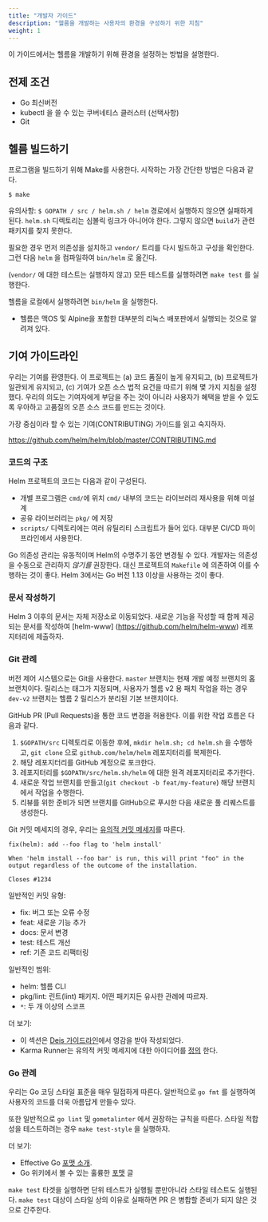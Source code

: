 ```yaml
---
title: "개발자 가이드"
description: "헬름을 개발하는 사용자의 환경을 구성하기 위한 지침"
weight: 1
---
```


이 가이드에서는 헬름을 개발하기 위해 환경을 설정하는 방법을 설명한다. 

## 전제 조건

- Go 최신버전
- kubectl 을 쓸 수 있는 쿠버네티스 클러스터 (선택사항)
- Git

## 헬름 빌드하기

프로그램을 빌드하기 위해 Make를 사용한다. 시작하는 가장 간단한 방법은 다음과 같다.

```console
$ make
```

유의사항: `$ GOPATH / src / helm.sh / helm` 경로에서 실행하지 않으면 실패하게 된다. 
`helm.sh` 디렉토리는 심볼릭 링크가 아니어야 한다. 
그렇지 않으면 `build`가 관련 패키지를 찾지 못한다.

필요한 경우 먼저 의존성을 설치하고 `vendor/` 트리를 
다시 빌드하고 구성을 확인한다. 그런 다음 `helm` 을 컴파일하여 
`bin/helm` 로 옮긴다.

(`vendor/` 에 대한 테스트는 실행하지 않고) 모든 테스트를 실행하려면  `make test` 를 실행한다.

헬름을 로컬에서 실행하려면 `bin/helm` 을 실행한다.

- 헬름은 맥OS 및 Alpine을 포함한 대부분의 리눅스 배포판에서 실행되는 것으로 알려져 있다.

## 기여 가이드라인

우리는 기여를 환영한다. 이 프로젝트는 (a) 코드 품질이 높게 유지되고, 
(b) 프로젝트가 일관되게 유지되고, (c) 기여가 오픈 소스 법적 요건을 
따르기 위해 몇 가지 지침을 설정했다. 우리의 의도는 기여자에게 
부담을 주는 것이 아니라 사용자가 혜택을 받을 수 있도록 우아하고 
고품질의 오픈 소스 코드를 만드는 것이다.

가장 중심이라 할 수 있는 기여(CONTRIBUTING) 가이드를 읽고 숙지하자.

https://github.com/helm/helm/blob/master/CONTRIBUTING.md

### 코드의 구조

Helm 프로젝트의 코드는 다음과 같이 구성된다.

- 개별 프로그램은 `cmd/`에 위치 
  `cmd/` 내부의 코드는 라이브러리 재사용을 위해 미설계
- 공유 라이브러리는 `pkg/` 에 저장
- `scripts/` 디렉토리에는 여러 유틸리티 스크립트가 들어 있다.
  대부분 CI/CD 파이프라인에서 사용한다.

Go 의존성 관리는 유동적이며 Helm의 수명주기 동안 
변경될 수 있다. 개발자는 의존성을 수동으로 관리하지 
_않기를_ 권장한다. 대신 프로젝트의 `Makefile` 에 
의존하여 이를 수행하는 것이 좋다. Helm 3에서는 
Go 버전 1.13 이상을 사용하는 것이 좋다.

### 문서 작성하기

Helm 3 이후의 문서는 자체 저장소로 이동되었다. 
새로운 기능을 작성할 때 함께 제공되는 문서를 작성하여 
[helm-www] (https://github.com/helm/helm-www) 레포지터리에 제출하자.

### Git 관례

버전 제어 시스템으로는 Git을 사용한다. `master` 브랜치는 현재 개발 
예정 브랜치의 홈 브랜치이다. 릴리스는 태그가 지정되며, 
사용자가 헬름 v2 용 패치 작업을 하는 경우 `dev-v2` 브랜치는 
헬름 2 릴리스가 분리된 기본 브랜치이다.

GitHub PR (Pull Requests)을 통한 코드 변경을 허용한다. 
이를 위한 작업 흐름은 다음과 같다.

1. `$GOPATH/src` 디렉토리로 이동한 후에, `mkdir helm.sh; cd helm.sh` 을 수행하고,
   `git clone` 으로 `github.com/helm/helm` 레포지터리를 복제한다.
2. 해당 레포지터리를 GitHub 계정으로 포크한다.
3. 레포지터리를 `$GOPATH/src/helm.sh/helm` 에 대한 원격 레포지터리로 추가한다.
4. 새로운 작업 브랜치를 만들고(`git checkout -b feat/my-feature`) 해당 브랜치에서
   작업을 수행한다.
5. 리뷰를 위한 준비가 되면 브랜치를 GitHub으로 푸시한 다음 
   새로운 풀 리퀘스트를 생성한다.

Git 커밋 메세지의 경우, 우리는 [유의적 커밋 메세지](https://karma-runner.github.io/0.13/dev/git-commit-msg.html)를 
따른다.

```
fix(helm): add --foo flag to 'helm install'

When 'helm install --foo bar' is run, this will print "foo" in the
output regardless of the outcome of the installation.

Closes #1234
```

일반적인 커밋 유형:

- fix: 버그 또는 오류 수정
- feat: 새로운 기능 추가
- docs: 문서 변경
- test: 테스트 개선
- ref: 기존 코드 리팩터링

일반적인 범위:

- helm: 헬름 CLI
- pkg/lint: 린트(lint) 패키지. 어떤 패키지든 유사한 관례에 따르자.
- `*`: 두 개 이상의 스코프

더 보기:
- 이 섹션은 [Deis 
  가이드라인](https://github.com/deis/workflow/blob/master/src/contributing/submitting-a-pull-request.md)에서 영감을 받아 작성되었다.
- Karma Runner는 유의적 커밋 메세지에 대한 아이디어를 
  [정의](https://karma-runner.github.io/0.13/dev/git-commit-msg.html)
  한다.

### Go 관례

우리는 Go 코딩 스타일 표준을 매우 밀접하게 따른다. 일반적으로 `go fmt` 를 실행하여
사용자의 코드를 더욱 아름답게 만들수 있다.

또한 일반적으로 `go lint` 및 `gometalinter` 에서 권장하는 규칙을 따른다.
스타일 적합성을 테스트하려는 경우 `make test-style` 을 실행하자.

더 보기:

- Effective Go [포맷
  소개](https://golang.org/doc/effective_go.html#formatting).
- Go 위키에서 볼 수 있는 훌륭한 
  [포맷](https://github.com/golang/go/wiki/CodeReviewComments) 글

`make test` 타겟을 실행하면 단위 테스트가 실행될 뿐만아니라 스타일 테스트도 실행된다.
`make test` 대상이 스타일 상의 이유로 실패하면 PR 은 병합할 준비가
되지 않은 것으로 간주한다.
